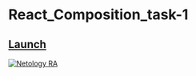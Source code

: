 # React_Composition_task-1

## [Launch](https://johnnystorm19.github.io/RA_Composition_task-1/)

[![Netology RA](https://github.com/JohnnyStorm19/RA_Composition_task-1/actions/workflows/web.yml/badge.svg)](https://github.com/JohnnyStorm19/RA_Composition_task-1/actions/workflows/web.yml)

